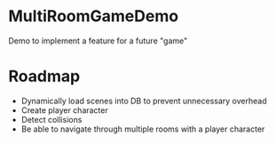# MultiRoomGameDemo
Demo to implement a feature for a future "game"

# Roadmap
- Dynamically load scenes into DB to prevent unnecessary overhead
- Create player character
- Detect collisions
- Be able to navigate through multiple rooms with a player character